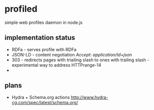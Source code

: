 # profiled

simple web profiles daemon in node.js

## implementation status

* RDFa - serves profile with RDFa
* JSON-LD - content negotiation *Accept: application/ld+json*
* 303 - redirects pages with triailing slash to ones with trailing slash - experimental way to address HTTPrange-14
* 
## plans

* Hydra + Schema.org actions http://www.hydra-cg.com/spec/latest/schema.org/
